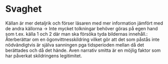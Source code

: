 # Svaghet

Källan är mer detaljrik och förser läsaren med mer information jämfört med de andra källorna → Inte mycket tolkningar behöver göras på egen hand som t.ex. källa 1 och 2 där man ska försöka tyda bildernas innehåll.: Återberättar om en ögonvittnesskildring vilket gör att det som påstås inte nödvändigtvis är själva sanningen pga tidsperioden mellan då det berättades och då det hände. Även narrativ smitta är en möjlig faktor som har påverkat skildringens legitimitet.